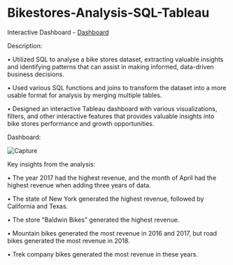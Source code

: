 # Bikestores-Analysis-SQL-Tableau

Interactive Dashboard - [Dashboard](https://public.tableau.com/views/BikeStores-Dashboard/Dashboard1?:language=en-US&publish=yes&:display_count=n&:origin=viz_share_link)

Description:

• Utilized SQL to analyse a bike stores dataset, extracting valuable insights and identifying patterns that can assist in making informed, data-driven business decisions.

• Used various SQL functions and joins to transform the dataset into a more usable format for analysis by merging multiple tables.

• Designed an interactive Tableau dashboard with various visualizations, filters, and other interactive features that provides valuable insights into bike stores performance and growth opportunities.

Dashboard:

![Capture](https://user-images.githubusercontent.com/123565902/233156176-344d5c43-1caf-4e37-8109-7df6cea35c67.PNG)

Key insights from the analysis:

• The year 2017 had the highest revenue, and the month of April had the highest revenue when adding three years of data.

• The state of New York generated the highest revenue, followed by California and Texas.

• The store "Baldwin Bikes" generated the highest revenue.

• Mountain bikes generated the most revenue in 2016 and 2017, but road bikes generated the most revenue in 2018.

• Trek company bikes generated the most revenue in these years.

